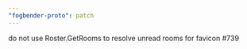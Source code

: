 ```yaml
---
"fogbender-proto": patch
---
```


do not use Roster.GetRooms to resolve unread rooms for favicon #739

